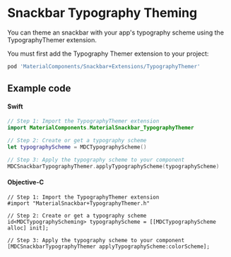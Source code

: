 <!--docs:
title: "Typography Theming"
layout: detail
section: components
excerpt: "How to theme Snackbar using the Material Design typography system."
iconId: toast
path: /catalog/snackbars/typography-theming/
-->

# Snackbar Typography Theming

You can theme an snackbar with your app's typography scheme using the TypographyThemer extension.

You must first add the Typography Themer extension to your project:

``` bash
pod 'MaterialComponents/Snackbar+Extensions/TypographyThemer'
```

## Example code

<!--<div class="material-code-render" markdown="1">-->
#### Swift
``` swift
// Step 1: Import the TypographyThemer extension
import MaterialComponents.MaterialSnackbar_TypographyThemer

// Step 2: Create or get a typography scheme
let typographyScheme = MDCTypographyScheme()

// Step 3: Apply the typography scheme to your component
MDCSnackbarTypographyThemer.applyTypographyScheme(typographyScheme)
```

#### Objective-C

``` objc
// Step 1: Import the TypographyThemer extension
#import "MaterialSnackbar+TypographyThemer.h"

// Step 2: Create or get a typography scheme
id<MDCTypographyScheming> typographyScheme = [[MDCTypographyScheme alloc] init];

// Step 3: Apply the typography scheme to your component
[MDCSnackbarTypographyThemer applyTypographyScheme:colorScheme];
```
<!--</div>-->
